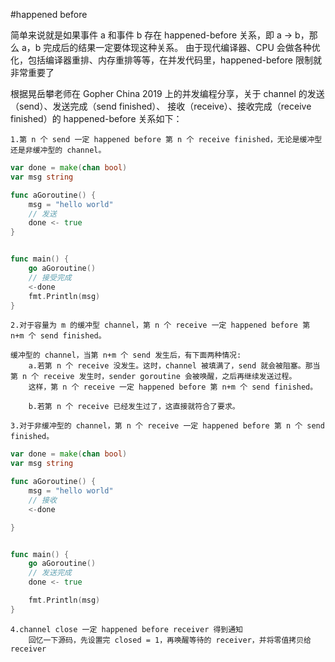 #happened before

简单来说就是如果事件 a 和事件 b 存在 happened-before 关系，即 a -> b，那么 a，b 完成后的结果一定要体现这种关系。
由于现代编译器、CPU 会做各种优化，包括编译器重排、内存重排等等，在并发代码里，happened-before 限制就非常重要了

根据晃岳攀老师在 Gopher China 2019 上的并发编程分享，关于 channel 的发送（send）、发送完成（send finished）、
接收（receive）、接收完成（receive finished）的 happened-before 关系如下：

    1.第 n 个 send 一定 happened before 第 n 个 receive finished，无论是缓冲型还是非缓冲型的 channel。
```go
var done = make(chan bool)
var msg string

func aGoroutine() {
    msg = "hello world"
    // 发送
    done <- true
}


func main() {
    go aGoroutine()
    // 接受完成
	<-done
    fmt.Println(msg)
}

```
    
    2.对于容量为 m 的缓冲型 channel，第 n 个 receive 一定 happened before 第 n+m 个 send finished。

    缓冲型的 channel，当第 n+m 个 send 发生后，有下面两种情况:
        a.若第 n 个 receive 没发生。这时，channel 被填满了，send 就会被阻塞。那当第 n 个 receive 发生时，sender goroutine 会被唤醒，之后再继续发送过程。
        这样，第 n 个 receive 一定 happened before 第 n+m 个 send finished。
        
        b.若第 n 个 receive 已经发生过了，这直接就符合了要求。
    
    3.对于非缓冲型的 channel，第 n 个 receive 一定 happened before 第 n 个 send finished。
```go
var done = make(chan bool)
var msg string

func aGoroutine() {
    msg = "hello world"
    // 接收
	<-done

}


func main() {
    go aGoroutine()
	// 发送完成
	done <- true

    fmt.Println(msg)
}

```
    
    4.channel close 一定 happened before receiver 得到通知
        回忆一下源码，先设置完 closed = 1，再唤醒等待的 receiver，并将零值拷贝给 receiver